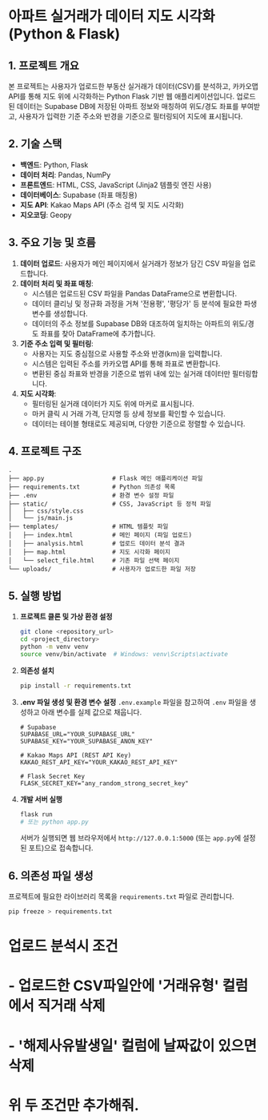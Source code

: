 # 아파트 실거래가 데이터 지도 시각화 (Python & Flask)

## 1. 프로젝트 개요

본 프로젝트는 사용자가 업로드한 부동산 실거래가 데이터(CSV)를 분석하고, 카카오맵 API를 통해 지도 위에 시각화하는 Python Flask 기반 웹 애플리케이션입니다. 업로드된 데이터는 Supabase DB에 저장된 아파트 정보와 매칭하여 위도/경도 좌표를 부여받고, 사용자가 입력한 기준 주소와 반경을 기준으로 필터링되어 지도에 표시됩니다.

## 2. 기술 스택

- **백엔드**: Python, Flask
- **데이터 처리**: Pandas, NumPy
- **프론트엔드**: HTML, CSS, JavaScript (Jinja2 템플릿 엔진 사용)
- **데이터베이스**: Supabase (좌표 매칭용)
- **지도 API**: Kakao Maps API (주소 검색 및 지도 시각화)
- **지오코딩**: Geopy

## 3. 주요 기능 및 흐름

1.  **데이터 업로드**: 사용자가 메인 페이지에서 실거래가 정보가 담긴 CSV 파일을 업로드합니다.
2.  **데이터 처리 및 좌표 매칭**:
    - 시스템은 업로드된 CSV 파일을 Pandas DataFrame으로 변환합니다.
    - 데이터 클리닝 및 정규화 과정을 거쳐 '전용평', '평당가' 등 분석에 필요한 파생 변수를 생성합니다.
    - 데이터의 주소 정보를 Supabase DB와 대조하여 일치하는 아파트의 위도/경도 좌표를 찾아 DataFrame에 추가합니다.
3.  **기준 주소 입력 및 필터링**:
    - 사용자는 지도 중심점으로 사용할 주소와 반경(km)을 입력합니다.
    - 시스템은 입력된 주소를 카카오맵 API를 통해 좌표로 변환합니다.
    - 변환된 중심 좌표와 반경을 기준으로 범위 내에 있는 실거래 데이터만 필터링합니다.
4.  **지도 시각화**:
    - 필터링된 실거래 데이터가 지도 위에 마커로 표시됩니다.
    - 마커 클릭 시 거래 가격, 단지명 등 상세 정보를 확인할 수 있습니다.
    - 데이터는 테이블 형태로도 제공되며, 다양한 기준으로 정렬할 수 있습니다.

## 4. 프로젝트 구조

```
.
├── app.py                   # Flask 메인 애플리케이션 파일
├── requirements.txt         # Python 의존성 목록
├── .env                     # 환경 변수 설정 파일
├── static/                  # CSS, JavaScript 등 정적 파일
│   ├── css/style.css
│   └── js/main.js
├── templates/               # HTML 템플릿 파일
│   ├── index.html           # 메인 페이지 (파일 업로드)
│   ├── analysis.html        # 업로드 데이터 분석 결과
│   ├── map.html             # 지도 시각화 페이지
│   └── select_file.html     # 기존 파일 선택 페이지
└── uploads/                 # 사용자가 업로드한 파일 저장
```

## 5. 실행 방법

1.  **프로젝트 클론 및 가상 환경 설정**
    ```bash
    git clone <repository_url>
    cd <project_directory>
    python -m venv venv
    source venv/bin/activate  # Windows: venv\Scripts\activate
    ```

2.  **의존성 설치**
    ```bash
    pip install -r requirements.txt
    ```

3.  **.env 파일 생성 및 환경 변수 설정**
    `.env.example` 파일을 참고하여 `.env` 파일을 생성하고 아래 변수를 실제 값으로 채웁니다.
    ```
    # Supabase
    SUPABASE_URL="YOUR_SUPABASE_URL"
    SUPABASE_KEY="YOUR_SUPABASE_ANON_KEY"

    # Kakao Maps API (REST API Key)
    KAKAO_REST_API_KEY="YOUR_KAKAO_REST_API_KEY"

    # Flask Secret Key
    FLASK_SECRET_KEY="any_random_strong_secret_key"
    ```

4.  **개발 서버 실행**
    ```bash
    flask run
    # 또는 python app.py
    ```
    서버가 실행되면 웹 브라우저에서 `http://127.0.0.1:5000` (또는 `app.py`에 설정된 포트)으로 접속합니다.

## 6. 의존성 파일 생성

프로젝트에 필요한 라이브러리 목록을 `requirements.txt` 파일로 관리합니다.

```bash
pip freeze > requirements.txt
```


# 업로드 분석시 조건
# - 업로드한 CSV파일안에 '거래유형' 컬럼에서 직거래 삭제
# - '해제사유발생일' 컬럼에 날짜값이 있으면 삭제
# 위 두 조건만 추가해줘. 